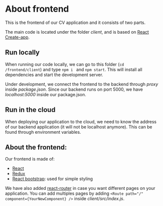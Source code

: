 # About frontend

This is the frontend of our CV application and it consists of two parts. 

The main code is located under the folder *client*, and is based on [React Create-app](https://github.com/facebookincubator/create-react-app). 

## Run locally 
When running our code locally, we can go to this folder (`cd /frontend/client`) and type `npm i ` and `npm start`.
This will install all dependencies and start the development server.  

Under development, we connect the frontend to the backend through *proxy* inside *package.json*.
Since our backend runs on port 5000, we have *localhost:5000* inside our package.json. 

## Run in the cloud
When deploying our application to the cloud, we need to know the address of our backend application (it will not be localhost anymore). 
This can be found through environment variables. 


## About the frontend: 
Our frontend is made of:
 - [React](https://facebook.github.io/react/)
 - [Redux](http://redux.js.org/)
 - [React bootstrap](https://react-bootstrap.github.io/components.html#page-layout): used for simple styling
 
We have also added [react-router](https://reacttraining.com/react-router/) in case you want different pages on your application. 
You can add multiples pages by adding `<Route path="/" component={YourNewComponent} />` inside *client/src/index.js*.
 